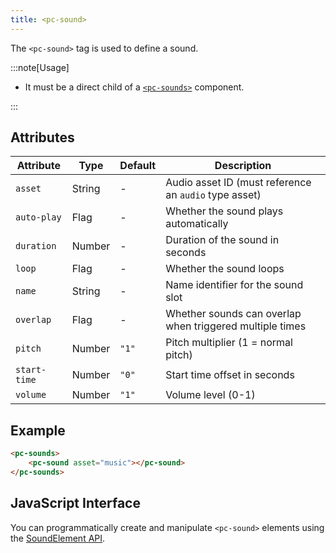 ```yaml
---
title: <pc-sound>
---
```


The `<pc-sound>` tag is used to define a sound.

:::note[Usage]

* It must be a direct child of a [`<pc-sounds>`](../pc-sounds) component.

:::

## Attributes

<div className="attribute-table">

| Attribute | Type | Default | Description |
| --- | --- | --- | --- |
| `asset` | String | - | Audio asset ID (must reference an `audio` type asset) |
| `auto-play` | Flag | - | Whether the sound plays automatically |
| `duration` | Number | - | Duration of the sound in seconds |
| `loop` | Flag | - | Whether the sound loops |
| `name` | String | - | Name identifier for the sound slot |
| `overlap` | Flag | - | Whether sounds can overlap when triggered multiple times |
| `pitch` | Number | `"1"` | Pitch multiplier (1 = normal pitch) |
| `start-time` | Number | `"0"` | Start time offset in seconds |
| `volume` | Number | `"1"` | Volume level (0-1) |

</div>

## Example

```html
<pc-sounds>
    <pc-sound asset="music"></pc-sound>
</pc-sounds>
```

## JavaScript Interface

You can programmatically create and manipulate `<pc-sound>` elements using the [SoundElement API](https://api.playcanvas.com/web-components/classes/SoundElement.html).
